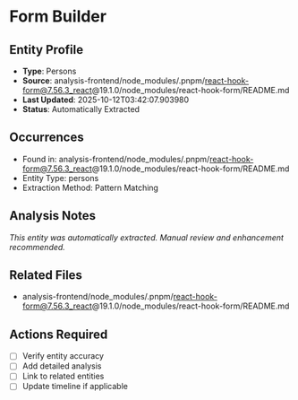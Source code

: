 # Form Builder

## Entity Profile
- **Type**: Persons
- **Source**: analysis-frontend/node_modules/.pnpm/react-hook-form@7.56.3_react@19.1.0/node_modules/react-hook-form/README.md
- **Last Updated**: 2025-10-12T03:42:07.903980
- **Status**: Automatically Extracted

## Occurrences
- Found in: analysis-frontend/node_modules/.pnpm/react-hook-form@7.56.3_react@19.1.0/node_modules/react-hook-form/README.md
- Entity Type: persons
- Extraction Method: Pattern Matching

## Analysis Notes
*This entity was automatically extracted. Manual review and enhancement recommended.*

## Related Files
- analysis-frontend/node_modules/.pnpm/react-hook-form@7.56.3_react@19.1.0/node_modules/react-hook-form/README.md

## Actions Required
- [ ] Verify entity accuracy
- [ ] Add detailed analysis
- [ ] Link to related entities
- [ ] Update timeline if applicable
